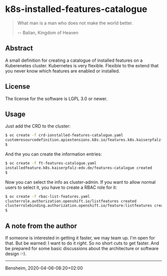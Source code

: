 # k8s-installed-features-catalogue

> What man is a man who does not make the world better.
>
> -- Balian, Kingdom of Heaven

## Abstract
A small definition for creating a catalogue of installed features on a
Kuberenetes cluster. Kubernetes is very flexible. Flexible to the extend that
you never know which features are enabled or installed.

## License
The license for the software is LGPL 3.0 or newer. 

## Usage
Just add the CRD to the cluster:

```bash
$ oc create -f crd-ionstalled-features-catalogue.yaml
customresourcedefinition.apiextensions.k8s.io/features.k8s.kaiserpfalz-edv.de created
$ 
```

And the you can create the information entries:
```bash
$ oc create -f ft-features-catalogue.yaml
installedfeature.k8s.kaiserpfalz-edv.de/features-catalogue created
$ 
```

Now you can select the info as cluster-admin. If you want to allow normal users to select it, you have to create a RBAC 
role for it:

```bash
$ oc create -f rbac-list-features.yaml 
clusterrole.authorization.openshift.io/listfeatures created
clusterrolebinding.authorization.openshift.io/feature:listfeatures created
$
```

## A note from the author
If someone is interested in getting it faster, we may team up. I'm open for that. But be warned: I want to do it 
_right_. So no short cuts to get faster. And be prepared for some basic discussions about the architecture or software 
design :-).

---
Bensheim, 2020-04-06-08:20+02:00
